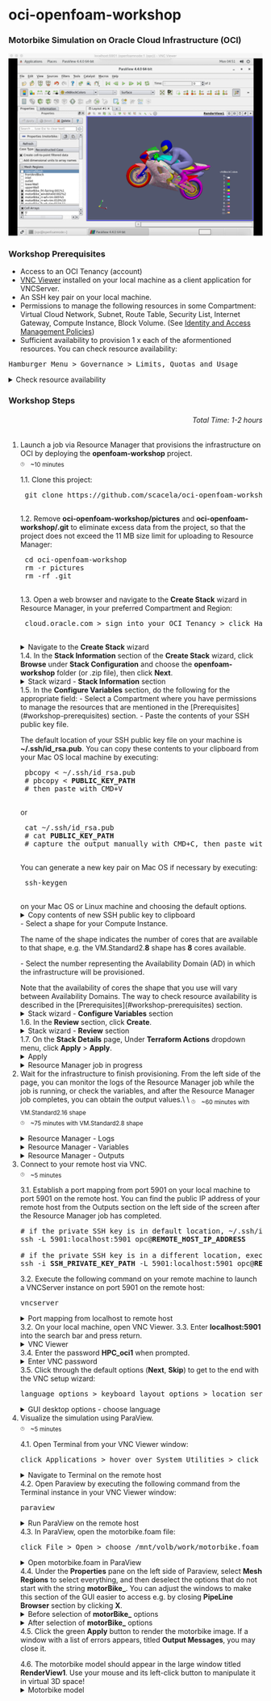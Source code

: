 # oci-openfoam-workshop

### Motorbike Simulation on Oracle Cloud Infrastructure (OCI)
<div style="text-align:center">
	<img src="./pictures/post-resourcemanager-deployment/13-paraview-motorbike.png"
	/>
</div>

### Workshop Prerequisites
- Access to an OCI Tenancy (account)
- [VNC Viewer](https://www.realvnc.com/en/connect/download/viewer/) installed on your local machine as a client application for VNCServer.
- An SSH key pair on your local machine.
- Permissions to manage the following resources in some Compartment: Virtual Cloud Network, Subnet, Route Table, Security List, Internet Gateway, Compute Instance, Block Volume. (See [Identity and Access Management Policies](https://docs.oracle.com/en-us/iaas/data-safe/doc/iam-policies.html))
- Sufficient availability to provision 1 x each of the aformentioned resources. You can check resource availability:
<pre>
Hamburger Menu &gt Governance &gt Limits, Quotas and Usage
</pre>
<details>
	<summary>Check resource availability</summary>
<div style="text-align:center"><img src="./pictures/pre-resourcemanager-deployment/limits/01-governance-limits.png"/>
</div>
<p></p>
<div style="text-align:center"><img src="./pictures/pre-resourcemanager-deployment/limits/02-check-availability-1.png"/>
</div>
<p></p>
<div style="text-align:center"><img src="./pictures/pre-resourcemanager-deployment/limits/03-check-availability-2.png"/>
</div>
</details>

### Workshop Steps
###### <p align="right">Total Time: 1-2 hours</p>
1. Launch a job via Resource Manager that provisions the infrastructure on OCI by deploying the <b>openfoam-workshop</b> project.\
	<sub><sup><sub>:clock3:</sub></sup></sub>
	&nbsp;
	<sub>~10 minutes</sub>
	<p></p>
	1.1. Clone this project:
	<p></p>
	<pre>
	git clone https://github.com/scacela/oci-openfoam-workshop
	</pre>
	<p></p>
	1.2. Remove <b>oci-openfoam-workshop/pictures</b> and <b>oci-openfoam-workshop/.git</b> to eliminate excess data from the project, so that the project does not exceed the 11 MB size limit for uploading to Resource Manager: 
	<p></p>
	<pre>
	cd oci-openfoam-workshop
	rm -r pictures
	rm -rf .git
	</pre>
	1.3. Open a web browser and navigate to the <b>Create Stack</b> wizard in Resource Manager, in your preferred Compartment and Region:
	<p></p>
	<pre>
	cloud.oracle.com &gt sign into your OCI Tenancy &gt click Hamburger Menu &gt hover over <b>Resource Manager</b> &gt click <b>Stacks</b> &gt choose your Compartment from the dropdown menu under <b>List Scope</b> &gt click <b>Create Stack</b>
	</pre>
	<details>
		<summary>Navigate to the <b>Create Stack</b> wizard</summary>
	<div style="text-align:center"><img src="./pictures/pre-resourcemanager-deployment/02-resourcemanager-stacks.png"/>
	</div>
	<p></p>
	<div style="text-align:center"><img src="./pictures/pre-resourcemanager-deployment/03-resourcemanager-stack-listings.png"/>
	</div>
	<p></p>
	<div style="text-align:center"><img src="./pictures/pre-resourcemanager-deployment/04-resourcemanager-stack-wizard-before-upload.png"/>
	</div>
	</details>
	</pre>
	1.4. In the <b>Stack Information</b> section of the <b>Create Stack</b> wizard, click <b>Browse</b> under <b>Stack Configuration</b> and choose the <b>openfoam-workshop</b> folder (or .zip file), then click <b>Next</b>.
	<details>
		<summary>Stack wizard - <b>Stack Information</b> section</summary>
	<div style="text-align:center"><img src="./pictures/pre-resourcemanager-deployment/05-resourcemanager-stack-wizard-after-upload-folder.png"/>
	</div>
	<p>or</p>
	<div style="text-align:center"><img src="./pictures/pre-resourcemanager-deployment/06-resourcemanager-stack-wizard-after-upload-zipfile.png"/>
	</div>
	</details>
	1.5. In the <b>Configure Variables</b> section, do the following for the appropriate field:
	- Select a Compartment where you have permissions to manage the resources that are mentioned in the [Prerequisites](#workshop-prerequisites) section.
	- Paste the contents of your SSH public key file.
	<p></p>
	The default location of your SSH public key file on your machine is <b>~/.ssh/id_rsa.pub</b>. You can copy these contents to your clipboard from your Mac OS local machine by executing:
		<p></p>
	<pre>
	pbcopy &lt ~/.ssh/id_rsa.pub
	# pbcopy &lt <b>PUBLIC_KEY_PATH</b>
	# then paste with CMD+V
	</pre>
	<p>or</p>
	<pre>
	cat ~/.ssh/id_rsa.pub
	# cat <b>PUBLIC_KEY_PATH</b>
	# capture the output manually with CMD+C, then paste with CMD+V
	</pre>
		<p>You can generate a new key pair on Mac OS if necessary by executing:</p>
	<pre>
	ssh-keygen
	</pre>
		on your Mac OS or Linux machine and choosing the default options.
	<details>
		<summary>Copy contents of new SSH public key to clipboard</summary>
	<div style="text-align:center"><img src="./pictures/pre-resourcemanager-deployment/07-ssh-key-create-and-copy.png"/>
	</div>
	</details>
	- Select a shape for your Compute Instance.
	<p></p>
	The name of the shape indicates the number of cores that are available to that shape, e.g. the VM.Standard2.<b>8</b> shape has <b>8</b> cores available.
	<p></p>
	- Select the number representing the Availability Domain (AD) in which the infrastructure will be provisioned.
	<p></p>
	Note that the availability of cores the shape that you use will vary between Availability Domains. The way to check resource availability is described in the [Prerequisites](#workshop-prerequisites) section.
	<details>
		<summary>Stack wizard - <b>Configure Variables</b> section</summary>
	<div style="text-align:center"><img src="./pictures/pre-resourcemanager-deployment/08-resourcemanager-stack-wizard-variables.png"/>
	</div>
	</details>
	1.6. In the <b>Review</b> section, click <b>Create</b>.
	<details>
		<summary>Stack wizard - <b>Review</b> section</summary>
	<div style="text-align:center"><img src="./pictures/pre-resourcemanager-deployment/09-resourcemanager-stack-wizard-review.png"/>
	</div>
	</details>
	1.7. On the <b>Stack Details</b> page, Under <b>Terraform Actions</b> dropdown menu, click <b>Apply</b> > <b>Apply</b>.
	<details>
		<summary>Apply</summary>
	<div style="text-align:center"><img src="./pictures/pre-resourcemanager-deployment/10-resourcemanager-stack-apply-1.png"/>
	</div>
	<p></p>
	<div style="text-align:center"><img src="./pictures/pre-resourcemanager-deployment/11-resourcemanager-stack-apply-2.png"/></div>
	</details>
	<details>
		<summary>Resource Manager job in progress</summary>
	<div style="text-align:center"><img src="./pictures/pre-resourcemanager-deployment/12-resourcemanager-job-in-progress.png"/>
	</div>
	</details>
2. Wait for the infrastructure to finish provisioning.
	From the left side of the page, you can monitor the logs of the Resource Manager job while the job is running, or check the variables, and after the Resource Manager job completes, you can obtain the output values.\
	<!-- <sub><sup><sub>:clock3:</sub></sup></sub>
	&nbsp;
	<sub>~45 minutes with BM.Standard2.52 shape</sub> -->\
	<sub><sup><sub>:clock3:</sub></sup></sub>
	&nbsp;
	<sub>~60 minutes with VM.Standard2.16 shape</sub>\
	<sub><sup><sub>:clock3:</sub></sup></sub>
	&nbsp;
	<sub>~75 minutes with VM.Standard2.8 shape</sub>
	<p></p>
	<details>
		<summary>Resource Manager - Logs</summary>
	<div style="text-align:center"><img src="./pictures/post-resourcemanager-deployment/01-resource-manager-logs.png"/>
	</div>
	</details>
	<details>
		<summary>Resource Manager - Variables</summary>
	<div style="text-align:center"><img src="./pictures/post-resourcemanager-deployment/02-resource-manager-variables.png"/>
	</div>
	</details>
	<details>
		<summary>Resource Manager - Outputs</summary>
	<div style="text-align:center"><img src="./pictures/post-resourcemanager-deployment/03-resource-manager-outputs.png"/>
	</div>
	</details>
3.	Connect to your remote host via VNC.\
	<sub><sup><sub>:clock3:</sub></sup></sub>
	&nbsp;
	<sub>~5 minutes</sub>
	<p></p>
	3.1. Establish a port mapping from port 5901 on your local machine to port 5901 on the remote host. You can find the public IP address of your remote host from the Outputs section on the left side of the screen after the Resource Manager job has completed.
	<p></p>
	<pre>
	# if the private SSH key is in default location, ~/.ssh/id_rsa
	ssh -L 5901:localhost:5901 opc@<b>REMOTE_HOST_IP_ADDRESS</b>
	&nbsp;
	# if the private SSH key is in a different location, execute:
	ssh -i <b>SSH_PRIVATE_KEY_PATH</b> -L 5901:localhost:5901 opc@<b>REMOTE_HOST_IP_ADDRESS</b>
	</pre>
	<p></p>
	3.2. Execute the following command on your remote machine to launch a VNCServer instance on port 5901 on the remote host:
	<p></p>
	<pre>
	vncserver
	</pre>
	<details>
		<summary>Port mapping from localhost to remote host</summary>
	<div style="text-align:center"><img src="./pictures/post-resourcemanager-deployment/04-vnc-connection-port-mapping.png"/>
	</div>
	</details>
	3.2. On your local machine, open VNC Viewer.
	3.3. Enter <b>localhost:5901</b> into the search bar and press return.
	<details>
		<summary>VNC Viewer</summary>
	<div style="text-align:center"><img src="./pictures/post-resourcemanager-deployment/05-vnc-connection-vnc-viewer.png"/>
	</div>
	</details>
	3.4. Enter the password <b>HPC_oci1</b> when prompted.
	<details>
		<summary>Enter VNC password</summary>
	<div style="text-align:center"><img src="./pictures/post-resourcemanager-deployment/06-vnc-connection-enter-password.png"/>
	</div>
	</details>
	3.5. Click through the default options (<b>Next</b>, <b>Skip</b>) to get to the end with the VNC setup wizard:
	<p></p>
	<pre>
	language options &gt keyboard layout options &gt location services options &gt connect online accounts options
	</pre>
	<details>
		<summary>GUI desktop options - choose language</summary>
	<div style="text-align:center"><img src="./pictures/post-resourcemanager-deployment/07-vnc-connection-choose-language.png"/>
	</div>
	</details>
4.	Visualize the simulation using ParaView.\
	<sub><sup><sub>:clock3:</sub></sup></sub>
	&nbsp;
	<sub>~5 minutes</sub>
	<p></p>
	4.1. Open Terminal from your VNC Viewer window:
	<p></p>
	<pre>
	click Applications &gt hover over System Utilities &gt click Terminal
	</pre>
	<details>
		<summary>Navigate to Terminal on the remote host</summary>
	<div style="text-align:center"><img src="./pictures/post-resourcemanager-deployment/08-vnc-connection-nav-to-terminal.png"/>
	</div>
	</details>
	4.2. Open Paraview by executing the following command from the Terminal instance in your VNC Viewer window:
	<p></p>
	<pre>
	paraview
	</pre>
	<details>
		<summary>Run ParaView on the remote host</summary>
	<div style="text-align:center"><img src="./pictures/post-resourcemanager-deployment/09-vnc-connection-run-paraview.png"/>
	</div>
	</details>
	4.3. In ParaView, open the motorbike.foam file:
	<p></p>
	<pre>
	click File > Open > choose /mnt/volb/work/motorbike.foam
	</pre>
	<details>
		<summary>Open motorbike.foam in ParaView</summary>
	<div style="text-align:center"><img src="./pictures/post-resourcemanager-deployment/10-paraview-open-motorbike-file.png"/>
	</div>
	</details>
	4.4. Under the <b>Properties</b> pane on the left side of Paraview, select <b>Mesh Regions</b> to select everything, and then deselect the options that do not start with the string <b>motorBike_</b>. You can adjust the windows to make this section of the GUI easier to access e.g. by closing <b>PipeLine Browser</b> section by clicking <b>X</b>.
	<details>
		<summary>Before selection of <b>motorBike_</b> options</summary>
		<div style="text-align:center"><img src="./pictures/post-resourcemanager-deployment/11-paraview-before-select.png"/>
		</div>
	</details>
	<details>
		<summary>After selection of <b>motorBike_</b> options</summary>
	<div style="text-align:center"><img src="./pictures/post-resourcemanager-deployment/12-paraview-after-select.png"/>
	</div>
	</details>
	4.5. Click the green <b>Apply</b> button to render the motorbike image. If a window with a list of errors appears, titled <b>Output Messages</b>, you may close it.
	<p></p>
	4.6. The motorbike model should appear in the large window titled <b>RenderView1</b>. Use your mouse and its left-click button to manipulate it in virtual 3D space!
	<details>
		<summary>Motorbike model</summary>
	<div style="text-align:center"><img src="./pictures/post-resourcemanager-deployment/13-paraview-motorbike.png"/>
	</div>
	</details>
